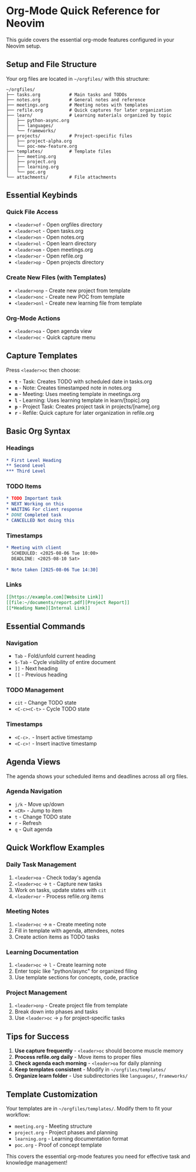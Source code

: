 # Org-Mode Quick Reference for Neovim

This guide covers the essential org-mode features configured in your Neovim setup.

## Setup and File Structure

Your org files are located in `~/orgfiles/` with this structure:

```
~/orgfiles/
├── tasks.org           # Main tasks and TODOs
├── notes.org           # General notes and reference
├── meetings.org        # Meeting notes with templates
├── refile.org          # Quick captures for later organization
├── learn/              # Learning materials organized by topic
│   ├── python-async.org
│   ├── languages/
│   └── frameworks/
├── projects/           # Project-specific files
│   ├── project-alpha.org
│   └── poc-new-feature.org
├── templates/          # Template files
│   ├── meeting.org
│   ├── project.org
│   ├── learning.org
│   └── poc.org
└── attachments/        # File attachments
```

## Essential Keybinds

### Quick File Access
- `<leader>of` - Open orgfiles directory
- `<leader>ot` - Open tasks.org
- `<leader>on` - Open notes.org
- `<leader>ol` - Open learn directory
- `<leader>om` - Open meetings.org
- `<leader>or` - Open refile.org
- `<leader>op` - Open projects directory

### Create New Files (with Templates)
- `<leader>onp` - Create new project from template
- `<leader>onc` - Create new POC from template
- `<leader>onl` - Create new learning file from template

### Org-Mode Actions
- `<leader>oa` - Open agenda view
- `<leader>oc` - Quick capture menu

## Capture Templates

Press `<leader>oc` then choose:

- **`t`** - Task: Creates TODO with scheduled date in tasks.org
- **`n`** - Note: Creates timestamped note in notes.org  
- **`m`** - Meeting: Uses meeting template in meetings.org
- **`l`** - Learning: Uses learning template in learn/[topic].org
- **`p`** - Project Task: Creates project task in projects/[name].org
- **`r`** - Refile: Quick capture for later organization in refile.org

## Basic Org Syntax

### Headings
```org
* First Level Heading
** Second Level
*** Third Level
```

### TODO Items
```org
* TODO Important task
* NEXT Working on this
* WAITING For client response
* DONE Completed task
* CANCELLED Not doing this
```

### Timestamps
```org
* Meeting with client
  SCHEDULED: <2025-08-06 Tue 10:00>
  DEADLINE: <2025-08-10 Sat>
  
* Note taken [2025-08-06 Tue 14:30]
```

### Links
```org
[[https://example.com][Website Link]]
[[file:~/documents/report.pdf][Project Report]]
[[*Heading Name][Internal Link]]
```

## Essential Commands

### Navigation
- `Tab` - Fold/unfold current heading
- `S-Tab` - Cycle visibility of entire document
- `]]` - Next heading
- `[[` - Previous heading

### TODO Management
- `cit` - Change TODO state
- `<C-c><C-t>` - Cycle TODO state

### Timestamps
- `<C-c>.` - Insert active timestamp
- `<C-c>!` - Insert inactive timestamp

## Agenda Views

The agenda shows your scheduled items and deadlines across all org files.

### Agenda Navigation
- `j/k` - Move up/down
- `<CR>` - Jump to item
- `t` - Change TODO state
- `r` - Refresh
- `q` - Quit agenda

## Quick Workflow Examples

### Daily Task Management
1. `<leader>oa` - Check today's agenda
2. `<leader>oc` → `t` - Capture new tasks
3. Work on tasks, update states with `cit`
4. `<leader>or` - Process refile.org items

### Meeting Notes
1. `<leader>oc` → `m` - Create meeting note
2. Fill in template with agenda, attendees, notes
3. Create action items as TODO tasks

### Learning Documentation
1. `<leader>oc` → `l` - Create learning note
2. Enter topic like "python/async" for organized filing
3. Use template sections for concepts, code, practice

### Project Management
1. `<leader>onp` - Create project file from template
2. Break down into phases and tasks
3. Use `<leader>oc` → `p` for project-specific tasks

## Tips for Success

1. **Use capture frequently** - `<leader>oc` should become muscle memory
2. **Process refile.org daily** - Move items to proper files
3. **Check agenda each morning** - `<leader>oa` for daily planning
4. **Keep templates consistent** - Modify in `~/orgfiles/templates/`
5. **Organize learn folder** - Use subdirectories like `languages/`, `frameworks/`

## Template Customization

Your templates are in `~/orgfiles/templates/`. Modify them to fit your workflow:

- `meeting.org` - Meeting structure
- `project.org` - Project phases and planning
- `learning.org` - Learning documentation format
- `poc.org` - Proof of concept template

This covers the essential org-mode features you need for effective task and knowledge management!
